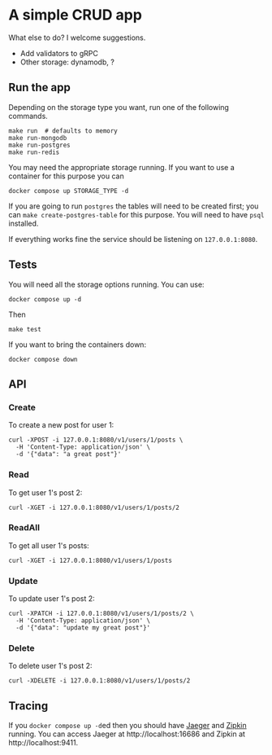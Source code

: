 # A simple CRUD app

What else to do? I welcome suggestions.
- Add validators to gRPC
- Other storage: dynamodb, ?

## Run the app

Depending on the storage type you want, run one of the following commands.
```
make run  # defaults to memory
make run-mongodb
make run-postgres
make run-redis
```

You may need the appropriate storage running. If you want to use a container for this purpose you can
```
docker compose up STORAGE_TYPE -d
```
If you are going to run `postgres` the tables will need to be created first; you can `make create-postgres-table` for this purpose. You will need to have `psql` installed.

If everything works fine the service should be listening on `127.0.0.1:8080`.

## Tests

You will need all the storage options running. You can use:
```
docker compose up -d
```
Then
```
make test
```
If you want to bring the containers down:
```
docker compose down
```

## API

### Create

To create a new post for user 1:
```
curl -XPOST -i 127.0.0.1:8080/v1/users/1/posts \
  -H 'Content-Type: application/json' \
  -d '{"data": "a great post"}'
```

### Read

To get user 1's post 2: 
```
curl -XGET -i 127.0.0.1:8080/v1/users/1/posts/2
```

### ReadAll

To get all user 1's posts:
```
curl -XGET -i 127.0.0.1:8080/v1/users/1/posts
```

### Update

To update user 1's post 2: 
```
curl -XPATCH -i 127.0.0.1:8080/v1/users/1/posts/2 \
  -H 'Content-Type: application/json' \
  -d '{"data": "update my great post"}'
```

### Delete

To delete user 1's post 2: 
```
curl -XDELETE -i 127.0.0.1:8080/v1/users/1/posts/2
```

## Tracing

If you `docker compose up -d`ed then you should have [Jaeger](https://www.jaegertracing.io/) and [Zipkin](https://zipkin.io/) running. You can access Jaeger at http://localhost:16686 and Zipkin at http://localhost:9411.
